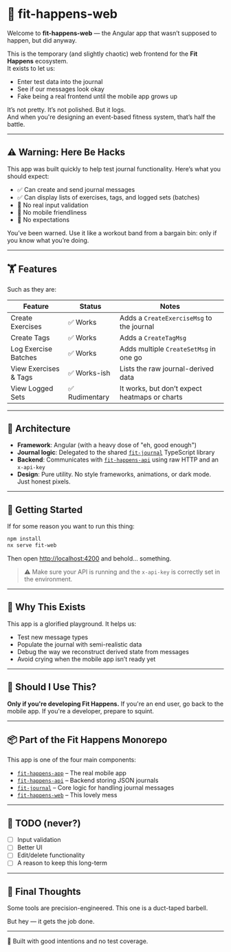 # 🧪 fit-happens-web

Welcome to **fit-happens-web** — the Angular app that wasn’t supposed to happen, but did anyway.

This is the temporary (and slightly chaotic) web frontend for the **Fit Happens** ecosystem.  
It exists to let us:

- Enter test data into the journal
- See if our messages look okay
- Fake being a real frontend until the mobile app grows up

It’s not pretty. It’s not polished. But it logs.  
And when you're designing an event-based fitness system, that’s half the battle.

---

## ⚠️ Warning: Here Be Hacks

This app was built quickly to help test journal functionality. Here’s what you should expect:

- ✅ Can create and send journal messages
- ✅ Can display lists of exercises, tags, and logged sets (batches)
- 🚫 No real input validation
- 🚫 No mobile friendliness
- 🚫 No expectations

You’ve been warned. Use it like a workout band from a bargain bin: only if you know what you’re doing.

---

## 🏋️ Features

Such as they are:

| Feature                  | Status        | Notes                                               |
|--------------------------|---------------|-----------------------------------------------------|
| Create Exercises         | ✅ Works       | Adds a `CreateExerciseMsg` to the journal           |
| Create Tags              | ✅ Works       | Adds a `CreateTagMsg`                               |
| Log Exercise Batches     | ✅ Works       | Adds multiple `CreateSetMsg` in one go              |
| View Exercises & Tags    | ✅ Works-ish   | Lists the raw journal-derived data                  |
| View Logged Sets         | ✅ Rudimentary | It works, but don’t expect heatmaps or charts       |

---

## 🧠 Architecture

- **Framework**: Angular (with a heavy dose of "eh, good enough")
- **Journal logic**: Delegated to the shared [`fit-journal`](../fit-journal) TypeScript library
- **Backend**: Communicates with [`fit-happens-api`](../fit-happens-api) using raw HTTP and an `x-api-key`
- **Design**: Pure utility. No style frameworks, animations, or dark mode. Just honest pixels.

---

## 🚀 Getting Started

If for some reason you want to run this thing:

```bash
npm install
nx serve fit-web
````

Then open [http://localhost:4200](http://localhost:4200) and behold... something.

> ⚠️ Make sure your API is running and the `x-api-key` is correctly set in the environment.

---

## 🧪 Why This Exists

This app is a glorified playground. It helps us:

* Test new message types
* Populate the journal with semi-realistic data
* Debug the way we reconstruct derived state from messages
* Avoid crying when the mobile app isn’t ready yet

---

## 🙈 Should I Use This?

**Only if you're developing Fit Happens.**
If you're an end user, go back to the mobile app. If you're a developer, prepare to squint.

---

## 📦 Part of the Fit Happens Monorepo

This app is one of the four main components:

* [`fit-happens-app`](../fit-happens-app) – The real mobile app
* [`fit-happens-api`](../fit-happens-api) – Backend storing JSON journals
* [`fit-journal`](../fit-journal) – Core logic for handling journal messages
* [`fit-happens-web`](.) – This lovely mess

---

## 🧹 TODO (never?)

* [ ] Input validation
* [ ] Better UI
* [ ] Edit/delete functionality
* [ ] A reason to keep this long-term

---

## 🧘 Final Thoughts

Some tools are precision-engineered.
This one is a duct-taped barbell.

But hey — it gets the job done.

---

🧡 Built with good intentions and no test coverage.

